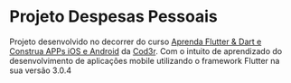 # Projeto Despesas Pessoais

Projeto desenvolvido no decorrer do curso [Aprenda Flutter & Dart e Construa APPs iOS e Android](https://docs.flutter.dev/get-started/codelab) da [Cod3r](https://docs.flutter.dev/get-started/codelab).
Com o intuito de aprendizado do desenvolvimento de aplicações mobile utilizando o framework Flutter na sua versão 3.0.4
